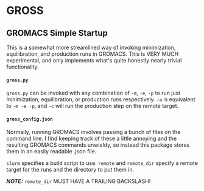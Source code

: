 # GROSS
## GROMACS Simple Startup

This is a somewhat more streamlined way of invoking minimization, equilibration, and production runs in GROMACS.
This is VERY MUCH experimental, and only implements what's quite honestly nearly trivial functionality.

####  `gross.py`

`gross.py` can be invoked with any combination of `-m`, `-e`, `-p` to run just minimization,
equilibration, or production runs respectively. `-a` is equivalent to `-m -e -p`, and `-c` will run
the production step on the remote target.

#### `gross_config.json`
Normally, running GROMACS involves passing a bunch of files on the command line.
I find keeping track of these a little annoying and the resulting GROMACS commands unwieldy, so instead this package
stores them in an easily readable .json file.

`slurm` specifies a build script to use.
`remote` and `remote_dir` specify a remote target for the runs and the directory to put them in.

***NOTE:*** `remote_dir` MUST HAVE A TRAILING BACKSLASH!
